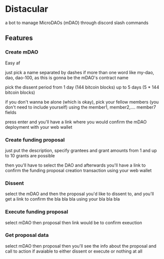# Distacular
a bot to manage MicroDAOs (mDAO) through discord slash commands

## Features

### Create mDAO

Easy af 

just pick a name separated by dashes if more than one word like my-dao, dao, dao-100, as this is gonna be the mDAO's contract name

pick the dissent period from 1 day (144 bitcoin blocks) up to 5 days (5 * 144 bitcoin blocks)

if you don't wanna be alone (which is okay), pick your fellow members (you don't need to include yourself) using the member1, member2,.... member7 fields

press enter and you'll have a link where you would confirm the mDAO deployment with your web wallet


### Create funding proposal

just put the description, specify grantees and grant amounts from 1 and up to 10 grants are possible

then you'll have to select the DAO and afterwards you'll have a link to confirm the funding proposal creation transaction using your web wallet 


### Dissent
select the mDAO and then the proposal you'd like to dissent to, and you'll get a link to confirm the bla bla bla using your bla bla bla

### Execute funding proposal

select mDAO then proposal then link would be to confirm exeuction

### Get proposal data

select mDAO then proposal then you'll see the info about the proposal and call to action if avaiable to either dissent or execute or nothing at all

